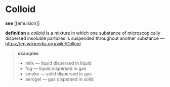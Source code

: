 # Colloid

**see** [[emulsion]]

**definition** a _colloid_ is a mixture in which one substance of microscopically dispersed insoluble particles is suspended throughout another substance &mdash; <https://en.wikipedia.org/wiki/Colloid>

> **examples**
>
> - milk &mdash; liquid dispersed in liquid
> - fog &mdash; liquid dispersed in gas
> - smoke &mdash; solid dispersed in gas
> - aerogel &mdash; gas dispersed in solid
